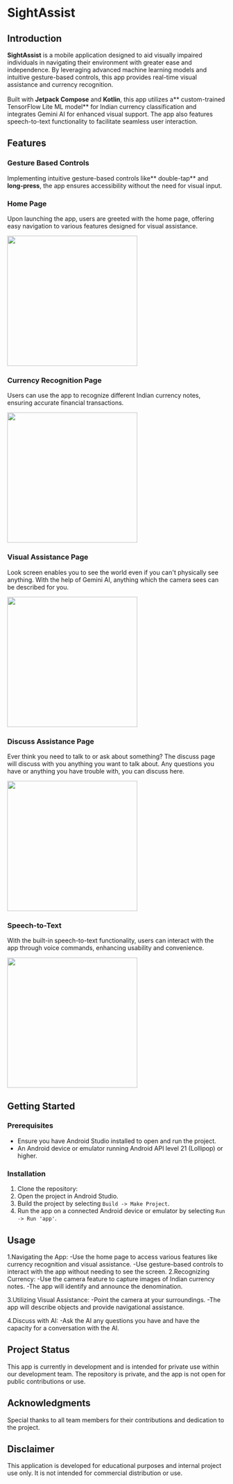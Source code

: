 # SightAssist

## Introduction
**SightAssist** is a mobile application designed to aid visually impaired individuals in navigating their environment with greater ease and independence. By leveraging advanced machine learning models and intuitive gesture-based controls, this app provides real-time visual assistance and currency recognition.
<br/>
<br/>
Built with **Jetpack Compose** and **Kotlin**, this app utilizes a** custom-trained TensorFlow Lite ML model** for Indian currency classification and integrates Gemini AI for enhanced visual support. The app also features speech-to-text functionality to facilitate seamless user interaction.
## Features
### Gesture Based Controls
Implementing intuitive gesture-based controls like** double-tap** and **long-press**, the app ensures accessibility without the need for visual input.

### Home Page
Upon launching the app, users are greeted with the home page, offering easy navigation to various features designed for visual assistance.

<img src="https://github.com/SimonShangpliang/SightAssist/assets/118509034/3aa3a0f0-b174-48dc-8d95-66a92fcef0cf" width="300"/>

### Currency Recognition Page
Users can use the app to recognize different Indian currency notes, ensuring accurate financial transactions.

<img src="https://github.com/SimonShangpliang/SightAssist/assets/118509034/0080886e-9e02-4015-acdc-3daf3691895c" width="300"/>

### Visual Assistance Page
Look screen enables you to see the world even if you can't physically see anything. With the help of Gemini AI, anything which the camera sees can be described for you.

<img src="https://github.com/SimonShangpliang/SightAssist/assets/118509034/1f2dbbe3-2349-4c89-b533-5b9b5ace851a" width="300"/>

### Discuss Assistance Page
Ever think you need to talk to or ask about something? The discuss page will discuss with you anything you want to talk about. Any questions you have or anything you have trouble with, you can discuss here.

<img src="https://github.com/SimonShangpliang/SightAssist/assets/118509034/6f64623d-2506-4b0d-9aee-09186ba83e60" width="300"/>

### Speech-to-Text
With the built-in speech-to-text functionality, users can interact with the app through voice commands, enhancing usability and convenience.

<img src="https://github.com/SimonShangpliang/SightAssist/assets/118509034/9fb3f65c-038d-4d5a-a457-363f6ca7fac2" width="300"/>

## Getting Started

### Prerequisites
- Ensure you have Android Studio installed to open and run the project.
- An Android device or emulator running Android API level 21 (Lollipop) or higher.

### Installation
1. Clone the repository:
2. Open the project in Android Studio.
3. Build the project by selecting `Build -> Make Project`.
4. Run the app on a connected Android device or emulator by selecting `Run -> Run 'app'`.

## Usage
1.Navigating the App:
-Use the home page to access various features like currency recognition and visual assistance.
-Use gesture-based controls to interact with the app without needing to see the screen.
2.Recognizing Currency:
-Use the camera feature to capture images of Indian currency notes.
-The app will identify and announce the denomination.

3.Utilizing Visual Assistance:
-Point the camera at your surroundings.
-The app will describe objects and provide navigational assistance.

4.Discuss with AI:
-Ask the AI any questions you have and have the capacity for a conversation with the AI.
  
## Project Status
This app is currently in development and is intended for private use within our development team. The repository is private, and the app is not open for public contributions or use.

## Acknowledgments
Special thanks to all team members for their contributions and dedication to the project.

## Disclaimer
This application is developed for educational purposes and internal project use only. It is not intended for commercial distribution or use.

